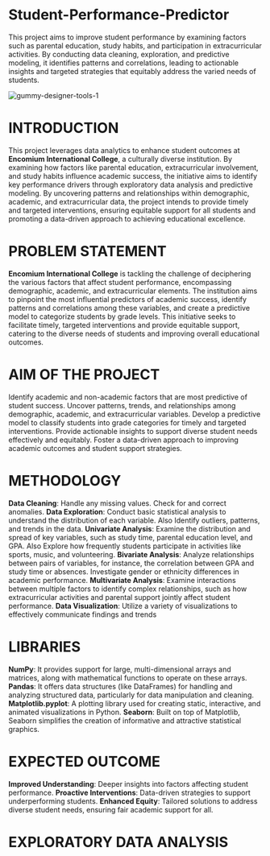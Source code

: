 # Student-Performance-Predictor
This project aims to improve student performance by examining factors such as parental education, study habits, and participation in extracurricular activities. By conducting data cleaning, exploration, and predictive modeling, it identifies patterns and correlations, leading to actionable insights and targeted strategies that equitably address the varied needs of students.

![gummy-designer-tools-1](https://github.com/user-attachments/assets/be1ef240-6064-4370-9695-ac8c6d54a3e2)

# INTRODUCTION
This project leverages data analytics to enhance student outcomes at **Encomium International College**, a culturally diverse institution. By examining how factors like parental education, extracurricular involvement, and study habits influence academic success, the initiative aims to identify key performance drivers through exploratory data analysis and predictive modeling. By uncovering patterns and relationships within demographic, academic, and extracurricular data, the project intends to provide timely and targeted interventions, ensuring equitable support for all students and promoting a data-driven approach to achieving educational excellence.

# PROBLEM STATEMENT
**Encomium International College** is tackling the challenge of deciphering the various factors that affect student performance, encompassing demographic, academic, and extracurricular elements. The institution aims to pinpoint the most influential predictors of academic success, identify patterns and correlations among these variables, and create a predictive model to categorize students by grade levels. This initiative seeks to facilitate timely, targeted interventions and provide equitable support, catering to the diverse needs of students and improving overall educational outcomes.

# AIM OF THE PROJECT
Identify academic and non-academic factors that are most predictive of student success.
Uncover patterns, trends, and relationships among demographic, academic, and extracurricular variables.
Develop a predictive model to classify students into grade categories for timely and targeted interventions.
Provide actionable insights to support diverse student needs effectively and equitably.
Foster a data-driven approach to improving academic outcomes and student support strategies.

# METHODOLOGY
**Data Cleaning**: Handle any missing values. Check for and correct anomalies.
**Data Exploration**: Conduct basic statistical analysis to understand the distribution of each variable. Also Identify outliers, patterns, and trends in the data.
**Univariate Analysis**: Examine the distribution and spread of key variables, such as study time, parental education level, and GPA. Also Explore how frequently students participate in activities like sports, music, and volunteering.
**Bivariate Analysis**: Analyze relationships between pairs of variables, for instance, the correlation between GPA and study time or absences. Investigate gender or ethnicity differences in academic performance.
**Multivariate Analysis**: Examine interactions between multiple factors to identify complex relationships, such as how extracurricular activities and parental support jointly affect student performance.
**Data Visualization**: Utilize a variety of visualizations to effectively communicate findings and trends

# LIBRARIES
**NumPy**: It provides support for large, multi-dimensional arrays and matrices, along with mathematical functions to operate on these arrays.
**Pandas**: It offers data structures (like DataFrames) for handling and analyzing structured data, particularly for data manipulation and cleaning.
**Matplotlib.pyplot**: A plotting library used for creating static, interactive, and animated visualizations in Python.
**Seaborn**: Built on top of Matplotlib, Seaborn simplifies the creation of informative and attractive statistical graphics.

# EXPECTED OUTCOME
**Improved Understanding**: Deeper insights into factors affecting student performance.
**Proactive Interventions**: Data-driven strategies to support underperforming students.
**Enhanced Equity**: Tailored solutions to address diverse student needs, ensuring fair academic support for all.

# EXPLORATORY DATA ANALYSIS

